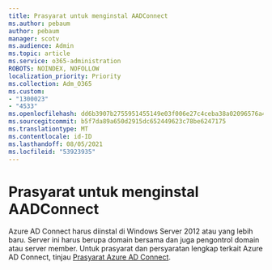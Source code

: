 ```yaml
---
title: Prasyarat untuk menginstal AADConnect
ms.author: pebaum
author: pebaum
manager: scotv
ms.audience: Admin
ms.topic: article
ms.service: o365-administration
ROBOTS: NOINDEX, NOFOLLOW
localization_priority: Priority
ms.collection: Adm_O365
ms.custom:
- "1300023"
- "4533"
ms.openlocfilehash: dd6b3907b2755951455149e03f006e27c4ceba38a02096576a46992c4352d675
ms.sourcegitcommit: b5f7da89a650d2915dc652449623c78be6247175
ms.translationtype: MT
ms.contentlocale: id-ID
ms.lasthandoff: 08/05/2021
ms.locfileid: "53923935"
---
```

# <a name="pre-requisites-for-installing-aadconnect"></a>Prasyarat untuk menginstal AADConnect

Azure AD Connect harus diinstal di Windows Server 2012 atau yang lebih baru. Server ini harus berupa domain bersama dan juga pengontrol domain atau server member.  Untuk prasyarat dan persyaratan lengkap terkait Azure AD Connect, tinjau [Prasyarat Azure AD Connect](https://docs.microsoft.com/azure/active-directory/hybrid/how-to-connect-install-prerequisites).
